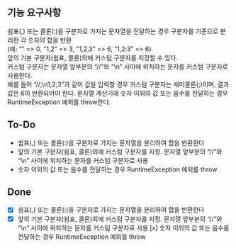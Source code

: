 ## 기능 요구사항
쉼표(,) 또는 콜론(:)을 구분자로 가지는 문자열을 전달하는 경우 구분자를 기준으로 분리한 각 숫자의 합을 반환  
(예: “” => 0, "1,2" => 3, "1,2,3" => 6, “1,2:3” => 6)  
앞의 기본 구분자(쉼표, 콜론)외에 커스텀 구분자를 지정할 수 있다.  
커스텀 구분자는 문자열 앞부분의 “//”와 “\n” 사이에 위치하는 문자를 커스텀 구분자로 사용한다.  
예를 들어 “//;\n1;2;3”과 같이 값을 입력할 경우 커스텀 구분자는 세미콜론(;)이며, 결과 값은 6이 반환되어야 한다.
문자열 계산기에 숫자 이외의 값 또는 음수를 전달하는 경우 RuntimeException 예외를 throw한다.


## To-Do

- 쉼표(,) 또는 콜론(:)을 구분자로 가지는 문자열을 분리하여 합을 반환한다
- 앞의 기본 구분자(쉼표, 콜론)외에 커스텀 구분자를 지정. 문자열 앞부분의 “//”와 “\n” 사이에 위치하는 문자를 커스텀 구분자로 사용
-  숫자 이외의 값 또는 음수를 전달하는 경우 RuntimeException 예외를 throw

## Done

- [x] 쉼표(,) 또는 콜론(:)을 구분자로 가지는 문자열을 분리하여 합을 반환한다
- [x] 앞의 기본 구분자(쉼표, 콜론)외에 커스텀 구분자를 지정. 문자열 앞부분의 “//”와 “\n” 사이에 위치하는 문자를 커스텀 구분자로 사용
[x] 숫자 이외의 값 또는 음수를 전달하는 경우 RuntimeException 예외를 throw
